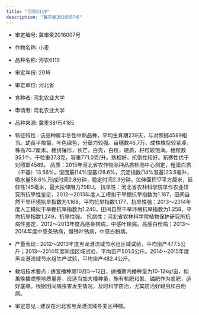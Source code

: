 ```yaml
---
title: "河农6119"
description: "冀审麦2016007号"
---
```

* 审定编号:  冀审麦2016007号

*  作物名称:  小麦

*  品种名称:  河农6119

*  审定年份:  2016

*  审定单位:  河北省

* 育种者:  河北农业大学

*  申请者:  河北农业大学

*  品种来源:  冀麦38/石4185

*  特征特性 : 
该品种属半冬性中熟品种，平均生育期239天，与对照邯4589相当。幼苗半匍匐，叶色绿色，分蘖力较强。亩穗数46.7万，成株株型较紧凑，株高70.7厘米。穗纺锤形，长芒，白壳，白粒，硬质，籽粒较饱满。穗粒数35.1个，千粒重37.3克，容重771.0克/升。熟相好。抗倒性较好。抗寒性优于对照邯4589。
品质：2015年河北省农作物品种品质检测中心测定，粗蛋白质（干基）13.56%，湿面筋(14%湿基)28.6%，沉淀指数(14%湿基)23.5毫升，吸水量58.6%,形成时间2.8分钟，稳定时间2.3分钟，拉伸面积17平方厘米，延伸性145毫米，最大拉伸阻力79BU。
抗旱性：河北省农林科学院旱作农业研究所抗旱性鉴定，2012～2013年度人工模拟干旱棚抗旱指数为1.187，田间自然干旱环境抗旱指数为1.168，平均抗旱指数1.177，抗旱性强；2013～2014年度人工模拟干旱棚抗旱指数为1.240，田间自然干旱环境抗旱指数为1.258，平均抗旱指数1.249，抗旱性强。
抗病性：河北省农林科学院植物保护研究所抗病性鉴定，2012～2013年度高感条锈病，中感叶锈病，高感白粉病；2013～2014年度中感条锈病，慢锈叶锈病，中感白粉病。
 
*  产量表现 : 
2012～2013年度黑龙港流域节水组区域试验，平均亩产477.5公斤；2013～2014年度同组区域试验，平均亩产501.5公斤。2014～2015年度黑龙港流域节水组生产试验，平均亩产482.4公斤。

*  栽培技术要点 : 
适宜播种期10月5～12日，适播期内播种量为10-12kg/亩，如果晚播或整地质量差，应适当加大播种量，施有机肥和氮、磷肥作为底肥，造好底墒。根据田间病虫害发生情况，及时科学防治，尤其防治好蚜虫和白粉病。

*  审定意见 : 
建议在河北省黑龙港流域冬麦区种植。
